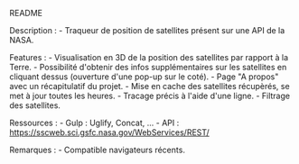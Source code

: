 README

Description :
    - Traqueur de position de satellites présent sur une API de la NASA.

Features :
    - Visualisation en 3D de la position des satellites par rapport à la Terre.
    - Possibilité d'obtenir des infos supplémentaires sur les satellites en cliquant dessus (ouverture d'une pop-up sur le coté).
    - Page "A propos" avec un récapitulatif du projet.
    - Mise en cache des satellites récupèrés, se met à jour toutes les heures.
    - Tracage précis à l'aide d'une ligne.
    - Filtrage des satellites.
    
Ressources :
    - Gulp : Uglify, Concat, ...
    - API : https://sscweb.sci.gsfc.nasa.gov/WebServices/REST/
    
Remarques :
    - Compatible navigateurs récents.